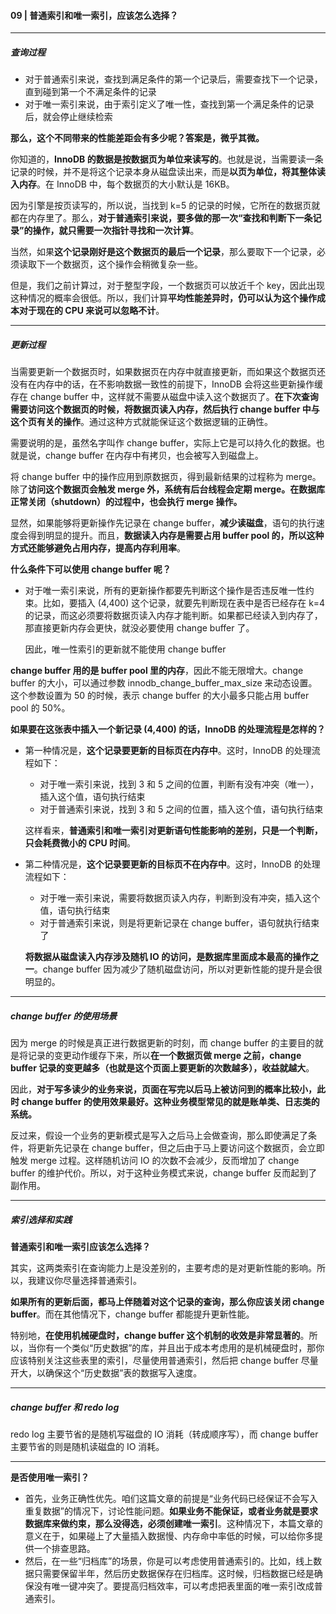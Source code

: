 #### 09 | 普通索引和唯一索引，应该怎么选择？

--------------

##### 查询过程

- 对于普通索引来说，查找到满足条件的第一个记录后，需要查找下一个记录，直到碰到第一个不满足条件的记录
- 对于唯一索引来说，由于索引定义了唯一性，查找到第一个满足条件的记录后，就会停止继续检索

**那么，这个不同带来的性能差距会有多少呢？答案是，微乎其微。**

你知道的，**InnoDB 的数据是按数据页为单位来读写的**。也就是说，当需要读一条记录的时候，并不是将这个记录本身从磁盘读出来，而是**以页为单位，将其整体读入内存**。在 InnoDB 中，每个数据页的大小默认是 16KB。

因为引擎是按页读写的，所以说，当找到 k=5 的记录的时候，它所在的数据页就都在内存里了。那么，**对于普通索引来说，要多做的那一次“查找和判断下一条记录”的操作，就只需要一次指针寻找和一次计算**。

当然，如果**这个记录刚好是这个数据页的最后一个记录**，那么要取下一个记录，必须读取下一个数据页，这个操作会稍微复杂一些。

但是，我们之前计算过，对于整型字段，一个数据页可以放近千个 key，因此出现这种情况的概率会很低。所以，我们计算**平均性能差异时，仍可以认为这个操作成本对于现在的 CPU 来说可以忽略不计**。

----------------------------------

##### 更新过程

当需要更新一个数据页时，如果数据页在内存中就直接更新，而如果这个数据页还没有在内存中的话，在不影响数据一致性的前提下，InnoDB 会将这些更新操作缓存在 change buffer 中，这样就不需要从磁盘中读入这个数据页了。**在下次查询需要访问这个数据页的时候，将数据页读入内存，然后执行 change buffer 中与这个页有关的操作**。通过这种方式就能保证这个数据逻辑的正确性。

需要说明的是，虽然名字叫作 change buffer，实际上它是可以持久化的数据。也就是说，change buffer 在内存中有拷贝，也会被写入到磁盘上。

将 change buffer 中的操作应用到原数据页，得到最新结果的过程称为 merge。除了**访问这个数据页会触发 merge 外，系统有后台线程会定期 merge。在数据库正常关闭（shutdown）的过程中，也会执行 merge 操作。**

显然，如果能够将更新操作先记录在 change buffer，**减少读磁盘**，语句的执行速度会得到明显的提升。而且，**数据读入内存是需要占用 buffer pool 的，所以这种方式还能够避免占用内存，提高内存利用率**。

**什么条件下可以使用 change buffer 呢？**

- 对于唯一索引来说，所有的更新操作都要先判断这个操作是否违反唯一性约束。比如，要插入 (4,400) 这个记录，就要先判断现在表中是否已经存在 k=4 的记录，而这必须要将数据页读入内存才能判断。如果都已经读入到内存了，那直接更新内存会更快，就没必要使用 change buffer 了。

  因此，唯一性索引的更新就不能使用 change buffer

**change buffer 用的是 buffer pool 里的内存**，因此不能无限增大。change buffer 的大小，可以通过参数 innodb_change_buffer_max_size 来动态设置。这个参数设置为 50 的时候，表示 change buffer 的大小最多只能占用 buffer pool 的 50%。

**如果要在这张表中插入一个新记录 (4,400) 的话，InnoDB 的处理流程是怎样的？**

- 第一种情况是，**这个记录要更新的目标页在内存中**。这时，InnoDB 的处理流程如下：

  - 对于唯一索引来说，找到 3 和 5 之间的位置，判断有没有冲突（唯一），插入这个值，语句执行结束
  - 对于普通索引来说，找到 3 和 5 之间的位置，插入这个值，语句执行结束

  这样看来，**普通索引和唯一索引对更新语句性能影响的差别，只是一个判断，只会耗费微小的 CPU 时间**。
  
- 第二种情况是，**这个记录要更新的目标页不在内存中**。这时，InnoDB 的处理流程如下：

  - 对于唯一索引来说，需要将数据页读入内存，判断到没有冲突，插入这个值，语句执行结束
  - 对于普通索引来说，则是将更新记录在 change buffer，语句就执行结束了

  **将数据从磁盘读入内存涉及随机 IO 的访问，是数据库里面成本最高的操作之一**。change buffer 因为减少了随机磁盘访问，所以对更新性能的提升是会很明显的。

---------------------------

##### change buffer 的使用场景

因为 merge 的时候是真正进行数据更新的时刻，而 change buffer 的主要目的就是将记录的变更动作缓存下来，所以**在一个数据页做 merge 之前，change buffer 记录的变更越多（也就是这个页面上要更新的次数越多），收益就越大**。

因此，**对于写多读少的业务来说，页面在写完以后马上被访问到的概率比较小，此时 change buffer 的使用效果最好。这种业务模型常见的就是账单类、日志类的系统。**

反过来，假设一个业务的更新模式是写入之后马上会做查询，那么即使满足了条件，将更新先记录在 change buffer，但之后由于马上要访问这个数据页，会立即触发 merge 过程。这样随机访问 IO 的次数不会减少，反而增加了 change buffer 的维护代价。所以，对于这种业务模式来说，change buffer 反而起到了副作用。

--------------------

##### 索引选择和实践

**普通索引和唯一索引应该怎么选择？**

其实，这两类索引在查询能力上是没差别的，主要考虑的是对更新性能的影响。所以，我建议你尽量选择普通索引。

**如果所有的更新后面，都马上伴随着对这个记录的查询，那么你应该关闭 change buffer**。而在其他情况下，change buffer 都能提升更新性能。

特别地，**在使用机械硬盘时，change buffer 这个机制的收效是非常显著的**。所以，当你有一个类似“历史数据”的库，并且出于成本考虑用的是机械硬盘时，那你应该特别关注这些表里的索引，尽量使用普通索引，然后把 change buffer 尽量开大，以确保这个“历史数据”表的数据写入速度。

----------------

##### change buffer 和 redo log

redo log 主要节省的是随机写磁盘的 IO 消耗（转成顺序写），而 change buffer 主要节省的则是随机读磁盘的 IO 消耗。

------------------------------

**是否使用唯一索引？**

- 首先，业务正确性优先。咱们这篇文章的前提是“业务代码已经保证不会写入重复数据”的情况下，讨论性能问题。**如果业务不能保证，或者业务就是要求数据库来做约束，那么没得选，必须创建唯一索引**。这种情况下，本篇文章的意义在于，如果碰上了大量插入数据慢、内存命中率低的时候，可以给你多提供一个排查思路。
- 然后，在一些“归档库”的场景，你是可以考虑使用普通索引的。比如，线上数据只需要保留半年，然后历史数据保存在归档库。这时候，归档数据已经是确保没有唯一键冲突了。要提高归档效率，可以考虑把表里面的唯一索引改成普通索引。

